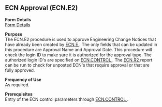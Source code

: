 ##  ECN Approval (ECN.E2)

<PageHeader />

**Form Details**  
[ Form Details ](ECN-E2-1/README.md)   

**Purpose**  
The ECN.E2 procedure is used to approve Engineering Change Notices that have already been created by [ ECN.E ](../ECN-E/README.md) . The only fields that can be updated in this procedure are Approval Name and Approval Date. This procedure will check the login ID to make sure it is authorized for the approval type. The authorized login ID's are specified on [ ECN.CONTROL ](../ECN-CONTROL/README.md) . The [ ECN.R2 ](ECN-R2/README.md) report can be run to check for unposted ECN's that require approval or that are fully approved. 

**Frequency of Use**  
As required.

**Prerequisites**  
Entry of the ECN control parameters through [ ECN.CONTROL ](../ECN-CONTROL/README.md) . 

<badge text= "Version 8.10.57" vertical="middle" />

<PageFooter />